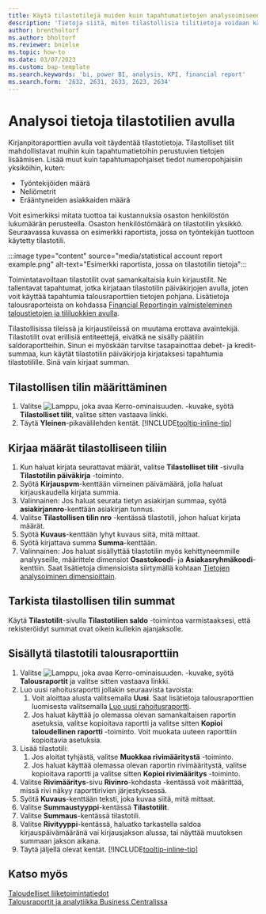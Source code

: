 ```yaml
---
title: Käytä tilastotilejä muiden kuin tapahtumatietojen analysoimiseen
description: 'Tietoja siitä, miten tilastollisia tilitietoja voidaan käyttää analyysien toisena tietolähteenä.'
author: brentholtorf
ms.author: bholtorf
ms.reviewer: bnielse
ms.topic: how-to
ms.date: 03/07/2023
ms.custom: bap-template
ms.search.keywords: 'bi, power BI, analysis, KPI, financial report'
ms.search.form: '2632, 2631, 2633, 2623, 2634'
---
```

# <a name="analyze-data-with-statistical-accounts"></a>Analysoi tietoja tilastotilien avulla

Kirjanpitoraporttien avulla voit täydentää tilastotietoja. Tilastolliset tilit mahdollistavat muihin kuin tapahtumatietoihin perustuvien tietojen lisäämisen. Lisää muut kuin tapahtumapohjaiset tiedot numeropohjaisiin yksiköihin, kuten:

* Työntekijöiden määrä
* Neliömetrit
* Erääntyneiden asiakkaiden määrä

Voit esimerkiksi mitata tuottoa tai kustannuksia osaston henkilöstön lukumäärän perusteella. Osaston henkilöstömäärä on tilastotilin yksikkö. Seuraavassa kuvassa on esimerkki raportista, jossa on työntekijän tuottoon käytetty tilastotili.

:::image type="content" source="media/statistical account report example.png" alt-text="Esimerkki raportista, jossa on tilastotilin tietoja":::

Toimintatavoiltaan tilastotilit ovat samankaltaisia kuin kirjaustilit. Ne tallentavat tapahtumat, jotka kirjataan tilastotilin päiväkirjojen avulla, joten voit käyttää tapahtumia talousraporttien tietojen pohjana. Lisätietoja talousraporteista on kohdassa [Financial Reportingin valmisteleminen taloustietojen ja tililuokkien avulla](bi-how-work-account-schedule.md). 

Tilastollisissa tileissä ja kirjaustileissä on muutama erottava avaintekijä. Tilastotilit ovat erillisiä entiteettejä, eivätkä ne sisälly päätilin saldoraportteihin. Sinun ei myöskään tarvitse tasapainottaa debet- ja kredit-summaa, kun käytät tilastotilin päiväkirjoja kirjataksesi tapahtumia tilastotilille. Sinä vain kirjaat summan.

## <a name="set-up-a-statistical-account"></a>Tilastollisen tilin määrittäminen

1. Valitse ![Lamppu, joka avaa Kerro-ominaisuuden.](media/ui-search/search_small.png "Kerro, mitä haluat tehdä") -kuvake, syötä **Tilastolliset tilit**, valitse sitten vastaava linkki.
1. Täytä  **Yleinen**-pikavälilehden kentät. [!INCLUDE[tooltip-inline-tip](includes/tooltip-inline-tip_md.md)]

## <a name="post-amounts-to-a-statistical-account"></a>Kirjaa määrät tilastolliseen tiliin

1. Kun haluat kirjata seurattavat määrät, valitse **Tilastolliset tilit** -sivulla **Tilastotilin päiväkirja** -toiminto.
1. Syötä **Kirjauspvm**-kenttään viimeinen päivämäärä, jolla haluat kirjauskaudella kirjata summia.
1. Valinnainen: Jos haluat seurata tietyn asiakirjan summaa, syötä **asiakirjannro**-kenttään asiakirjan tunnus.
1. Valitse **Tilastollisen tilin nro** -kentässä tilastotili, johon haluat kirjata määrät.
1. Syötä **Kuvaus**-kenttään lyhyt kuvaus siitä, mitä mittaat.  
1. Syötä kirjattava summa **Summa**-kenttään. 
1. Valinnainen: Jos haluat sisällyttää tilastotilin myös kehittyneemmille analyyseille, määrittele dimensiot **Osastokoodi**- ja **Asiakasryhmäkoodi**-kenttiin. Saat lisätietoja dimensioista siirtymällä kohtaan [Tietojen analysoiminen dimensioittain](bi-how-analyze-data-dimension.md).

## <a name="verify-statistical-account-amounts"></a>Tarkista tilastollisen tilin summat

Käytä **Tilastotilit**-sivulla **Tilastotilien saldo** -toimintoa varmistaaksesi, että rekisteröidyt summat ovat oikein kullekin ajanjaksolle.  

## <a name="include-the-statistical-account-in-a-financial-report"></a>Sisällytä tilastotili talousraporttiin

1. Valitse ![Lamppu, joka avaa Kerro-ominaisuuden.](media/ui-search/search_small.png "Kerro, mitä haluat tehdä") -kuvake, syötä **Talousraportit** ja valitse sitten vastaava linkki.
1. Luo uusi rahoitusraportti jollakin seuraavista tavoista:
    1. Voit aloittaa alusta valitsemalla **Uusi**. Saat lisätietoja talousraporttien luomisesta valitsemalla [Luo uusi rahoitusraportti](bi-how-work-account-schedule.md#create-a-new-financial-report).
    1. Jos haluat käyttää jo olemassa olevan samankaltaisen raportin asetuksia, valitse kopioitava raportti ja valitse sitten **Kopioi taloudellinen raportti** -toiminto. Voit muokata uuteen raporttiin kopioitavia asetuksia.
1. Lisää tilastotili:
    1. Jos aloitat tyhjästä, valitse **Muokkaa rivimääritystä** -toiminto.
    1. Jos haluat käyttää olemassa olevan raportin rivimääritystä, valitse kopioitava raportti ja valitse sitten **Kopioi rivimääritys** -toiminto.
1. Valitse **Rivimääritys**-sivu **Rivinro**-kohdasta -kentässä voit määrittää, missä rivi näkyy raporttirivien järjestyksessä.
1. Syötä **Kuvaus**-kenttään teksti, joka kuvaa siitä, mitä mittaat.
1. Valitse **Summaustyyppi**-kentässä **Tilastotilit**.
1. Valitse **Summaus**-kentässä tilastotili.
1. Valitse **Rivityyppi**-kentässä, haluatko tarkastella saldoa kirjauspäivämääränä vai kirjausjakson alussa, tai näyttää muutoksen summaan jakson aikana.
1. Täytä jäljellä olevat kentät. [!INCLUDE[tooltip-inline-tip](includes/tooltip-inline-tip_md.md)]

## <a name="see-also"></a>Katso myös

[Taloudelliset liiketoimintatiedot](bi.md)  
[Talousraportit ja analytiikka Business Centralissa](finance-reports.md)
